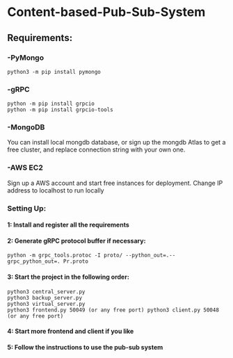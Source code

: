 # Content-based-Pub-Sub-System
## Requirements:
### -PyMongo
    python3 -m pip install pymongo
### -gRPC
    python -m pip install grpcio
    python -m pip install grpcio-tools
### -MongoDB
You can install local mongdb database, or sign up the mongdb Atlas to get a free cluster, and replace connection string with your own one.
### -AWS EC2
Sign up a AWS account and start free instances for deployment. Change IP address to localhost to run locally
### Setting Up:
#### 1: Install and register all the requirements
#### 2: Generate gRPC protocol buffer if necessary: 
    python -m grpc_tools.protoc -I proto/ --python_out=.--grpc_python_out=. Pr.proto 
#### 3: Start the project in the following order:
    python3 central_server.py
    python3 backup_server.py
    python3 virtual_server.py
    python3 frontend.py 50049 (or any free port) python3 client.py 50048 (or any free port) 
#### 4: Start more frontend and client if you like
#### 5: Follow the instructions to use the pub-sub system
